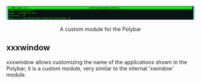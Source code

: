 <p align="center">
  <img src="/assets/installationCommandLines.png" alt="Polybar">
</p>

<p align="center">
A custom module for the Polybar
</p>

## xxxwindow

xxxwindow allows customizing the name of the applications shown in the Polybar, it is a custom module, very similar to the internal 'xwindow' module.


